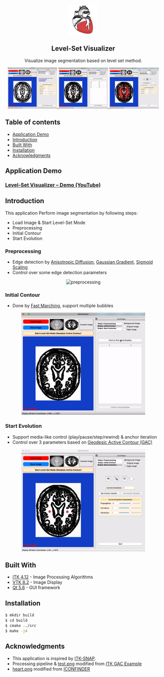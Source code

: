 <p align="center">
  <a href=#>
    <img src="resources/heart.png" alt="Spoken-Digit Recognizer" width="96" height="96">
  </a>
  <h2 align="center">Level-Set Visualizer</h2>
  <div align="center">
    Visualize image segmentation based on level set method.
  </div>
</p>

<p align="center">
 	<a href=#>
		<img src="resources/schematic_1.png" width="160" height="132">
		<img src="resources/schematic_2.png" width="160" height="132">
		<img src="resources/schematic_3.png" width="160" height="132">
	</a>
</p>


## Table of contents
* [Application Demo](#application-demo)
* [Introduction](#introduction)
* [Built With](#built-with)
* [Installation](#installation)
* [Acknowledgments](#acknowledgments)

## Application Demo
### [Level-Set Visualizer – Demo (YouTube)](https://www.youtube.com/watch?v=uTrr98JsRps)

## Introduction
This application Perform image segmentation by following steps:

* Load Image & Start Level-Set Mode
* Preprocessing
* Initial Contour
* Start Evolution


### Preprocessing
- Edge detection by [Anisotropic Diffusion](https://itk.org/Doxygen/html/classitk_1_1CurvatureAnisotropicDiffusionImageFilter.html), [Gaussian Gradient](https://itk.org/Doxygen/html/classitk_1_1GradientMagnitudeRecursiveGaussianImageFilter.html), [Sigmoid Scaling](https://itk.org/Doxygen/html/classitk_1_1SigmoidImageFilter.html)
- Control over some edge detection parameters


<p align="center">
    <img src="resources/preprocessing.gif" alt="preprocessing" width="400" height="330">
</p>

### Initial Contour
- Done by [Fast Marching](https://itk.org/Doxygen/html/classitk_1_1FastMarchingImageFilter.html), support multiple bubbles
<p align="center">
    <img src="resources/initial_contour.gif" alt="initial contour" width="400" height="330">
</p>

### Start Evolution
- Support media-like control (play/pause/step/rewind) & anchor iteration
- Control over 3 parameters based on [Geodesic Active Contour (GAC)](https://itk.org/Doxygen/html/classitk_1_1GeodesicActiveContourLevelSetImageFilter.html)
<p align="center">
    <img src="resources/evolution.gif" alt="evolution.gif" width="400" height="330">
</p>

## Built With
 * [ITK 4.12](https://itk.org/ITK/resources/legacy_releases.html) - Image Processing Algorithms
 * [VTK 8.2](https://vtk.org/download/) - Image Display
 * [Qt 5.6](https://doc.qt.io/archives/qt-5.6/index.html) - GUI framework

## Installation
```sh
$ mkdir build
$ cd build
$ cmake ../src
$ make -j4
```

## Acknowledgments
- This application is inspired by [ITK-SNAP](http://www.itksnap.org/pmwiki/pmwiki.php).
- Processing pipeline & [test.png](https://github.com/wenyalintw/Level-Set-Visualizer/tree/master/src/test.png) modified from [ITK GAC Example](https://itk.org/ITKExamples/src/Segmentation/LevelSets/SegmentWithGeodesicActiveContourLevelSet/Documentation.html)
- [heart.png](https://github.com/wenyalintw/Level-Set-Visualizer/tree/master/resources/heart.png) modified from [ICONFINDER](https://www.iconfinder.com/icons/44697/cardiology_heart_organ_icon)


